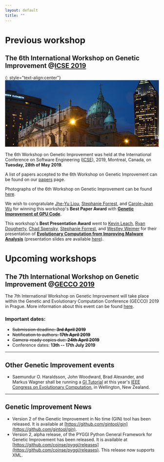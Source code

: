 ```yaml
---
layout: default
title: "" 
---
```


# Previous workshop

## **The 6th International Workshop on Genetic Improvement @[ICSE 2019](http://2019.icse-conferences.org)**

{: style="text-align:center"}
![](./misc_images/icse2019.jpg)

The 6th Workshop on Genetic Improvement was held at the International Conference on Software Engineering ([ICSE](https://conf.researchr.org/home/icse-2019)), 2019, Montreal, Canada, on **Tuesday, 28th of May 2019**.

A list of papers accepted to the 6th Workshop on Genetic Improvement can be found on our [papers](./papers.html) page.

Photographs of the 6th Workshop on Genetic Improvement can be found [here](./icse2019photos.md).

We wish to congratulate <a href="https://be.linkedin.com/in/jhe-yu-liou-1122759b">Jhe-Yu Liou</a>, <a href="https://forrest.biodesign.asu.edu">Stephanie Forrest</a>, and <a href="http://faculty.engineering.asu.edu/carolewu">Carole-Jean Wu</a> for winning this workshop's **Best Paper Award** with <strong><a href="./paper_pdfs/liou2019genetic.pdf">Genetic Improvement of GPU Code</a></strong>.

This workshop's **Best Presentation Award** went to <a href="http://kjleach.eecs.umich.edu">Kevin Leach</a>, <a href="https://isearch.asu.edu/profile/1639008">Ryan Dougherty</a>, <a href="http://cspensky.info">Chad Spensky</a>, <a href="https://forrest.biodesign.asu.edu">Stephanie Forrest</a>, and <a href="http://web.eecs.umich.edu/~weimerw">Westley Weimer</a> for their presentation of <strong><a href="paper_pdfs/leach2019evolutionary.pdf">Evolutionary Computation from Improving Malware Analysis</a></strong> (presentation slides are available <a href="slides/leach2019evolutionary_slides.pdf">here</a>).

# Upcoming workshops

## **The 7th International Workshop on Genetic Improvement @[GECCO 2019](https://gecco-2019.sigevo.org/index.html/HomePage)**

The 7th International Workshop on Genetic Improvement will take place within the Genetic and Evolutionary Computation Conference (GECCO) 2019 in Prague. More information about this event can be found [here](https://workshop07.gi-workshops.org/).

### Important dates:
* ~~Submission deadline: **3rd April 2019**~~                        
* ~~Notification to authors: **17th April 2019**~~                       
* ~~Camera-ready copies due: **24th April 2019**~~                          
* Conference dates: **13th -- 17th July 2019**  

------

## **Other Genetic Improvement events**

* Saemundur O. Haraldsson, John Woodward, Brad Alexander, and Markus Wagner shall be running a [GI Tutorial](http://cec2019.org/programs/tutorials.html#cec-16) at this year's [IEEE Congress on Evolutionary Computation](http://cec2019.org/index.html), in Wellington, New Zealand.

------

## **Genetic Improvement News**

* Version 2 of the Genetic Improvement in No time (GIN) tool has been released. It is available at [https://github.com/gintool/gin](https://github.com/gintool/gin).
* Version 2, alpha release, of the PYGGI Python General Framework for Genetic Improvement has been released. It is available at [https://github.com/coinse/pyggi/releases](https://github.com/coinse/pyggi/releases). This release now supports XML.
